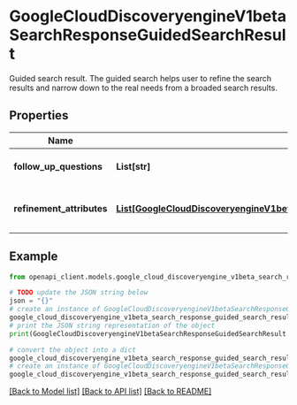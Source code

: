 # GoogleCloudDiscoveryengineV1betaSearchResponseGuidedSearchResult

Guided search result. The guided search helps user to refine the search results and narrow down to the real needs from a broaded search results.

## Properties

Name | Type | Description | Notes
------------ | ------------- | ------------- | -------------
**follow_up_questions** | **List[str]** | Suggested follow-up questions. | [optional] 
**refinement_attributes** | [**List[GoogleCloudDiscoveryengineV1betaSearchResponseGuidedSearchResultRefinementAttribute]**](GoogleCloudDiscoveryengineV1betaSearchResponseGuidedSearchResultRefinementAttribute.md) | A list of ranked refinement attributes. | [optional] 

## Example

```python
from openapi_client.models.google_cloud_discoveryengine_v1beta_search_response_guided_search_result import GoogleCloudDiscoveryengineV1betaSearchResponseGuidedSearchResult

# TODO update the JSON string below
json = "{}"
# create an instance of GoogleCloudDiscoveryengineV1betaSearchResponseGuidedSearchResult from a JSON string
google_cloud_discoveryengine_v1beta_search_response_guided_search_result_instance = GoogleCloudDiscoveryengineV1betaSearchResponseGuidedSearchResult.from_json(json)
# print the JSON string representation of the object
print(GoogleCloudDiscoveryengineV1betaSearchResponseGuidedSearchResult.to_json())

# convert the object into a dict
google_cloud_discoveryengine_v1beta_search_response_guided_search_result_dict = google_cloud_discoveryengine_v1beta_search_response_guided_search_result_instance.to_dict()
# create an instance of GoogleCloudDiscoveryengineV1betaSearchResponseGuidedSearchResult from a dict
google_cloud_discoveryengine_v1beta_search_response_guided_search_result_from_dict = GoogleCloudDiscoveryengineV1betaSearchResponseGuidedSearchResult.from_dict(google_cloud_discoveryengine_v1beta_search_response_guided_search_result_dict)
```
[[Back to Model list]](../README.md#documentation-for-models) [[Back to API list]](../README.md#documentation-for-api-endpoints) [[Back to README]](../README.md)


